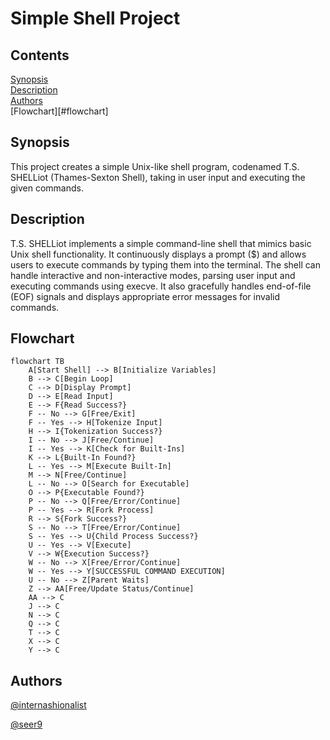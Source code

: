 # Simple Shell Project

## Contents

[Synopsis](#synopsis)<br>
[Description](#description)<br>
[Authors](#authors)<br>
[Flowchart][#flowchart]<br>

## Synopsis

This project creates a simple Unix-like shell program, codenamed T.S. SHELLiot (Thames-Sexton Shell), taking in user input and executing the given commands.

## Description

T.S. SHELLiot implements a simple command-line shell that mimics basic Unix shell functionality. It continuously displays a prompt ($) and allows users to execute commands by typing them into the terminal. The shell can handle interactive and non-interactive modes, parsing user input and executing commands using execve. It also gracefully handles end-of-file (EOF) signals and displays appropriate error messages for invalid commands.

## Flowchart

```mermaid
flowchart TB
	A[Start Shell] --> B[Initialize Variables]
	B --> C[Begin Loop]
	C --> D[Display Prompt]
	D --> E[Read Input]
	E --> F{Read Success?}
	F -- No --> G[Free/Exit]
	F -- Yes --> H[Tokenize Input]
	H --> I{Tokenization Success?}
	I -- No --> J[Free/Continue]
	I -- Yes --> K[Check for Built-Ins]
	K --> L{Built-In Found?}
	L -- Yes --> M[Execute Built-In]
	M --> N[Free/Continue]
	L -- No --> O[Search for Executable]
	O --> P{Executable Found?}
	P -- No --> Q[Free/Error/Continue]
	P -- Yes --> R[Fork Process]
	R --> S{Fork Success?}
	S -- No --> T[Free/Error/Continue]
	S -- Yes --> U{Child Process Success?}
	U -- Yes --> V[Execute]
	V --> W{Execution Success?}
	W -- No --> X[Free/Error/Continue]
	W -- Yes --> Y[SUCCESSFUL COMMAND EXECUTION]
	U -- No --> Z[Parent Waits]
	Z --> AA[Free/Update Status/Continue]
	AA --> C
	J --> C
	N --> C
	Q --> C
	T --> C
	X --> C
	Y --> C
```

## Authors

[@internashionalist](https://github.com/internashionalist/internashionalist/blob/main/README.md)

[@seer9]()
